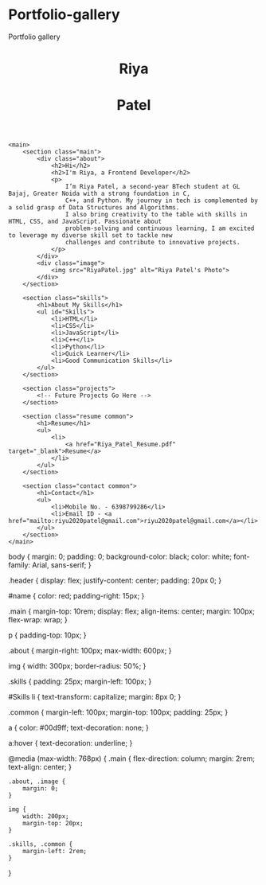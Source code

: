 # Portfolio-gallery
Portfolio gallery
<!DOCTYPE html>
<html lang="en">

<head>
    <meta charset="UTF-8">
    <meta name="viewport" content="width=device-width, initial-scale=1.0">
    <title>Riya Patel Portfolio</title>
    <link rel="stylesheet" href="style.css">
</head>

<body>
    <header class="header">
        <h1 id="name">Riya</h1>
        <h1>Patel</h1>
    </header>

    <main>
        <section class="main">
            <div class="about">
                <h2>Hi</h2>
                <h2>I'm Riya, a Frontend Developer</h2>
                <p>
                    I’m Riya Patel, a second-year BTech student at GL Bajaj, Greater Noida with a strong foundation in C,
                    C++, and Python. My journey in tech is complemented by a solid grasp of Data Structures and Algorithms.
                    I also bring creativity to the table with skills in HTML, CSS, and JavaScript. Passionate about
                    problem-solving and continuous learning, I am excited to leverage my diverse skill set to tackle new
                    challenges and contribute to innovative projects.
                </p>
            </div>
            <div class="image">
                <img src="RiyaPatel.jpg" alt="Riya Patel's Photo">
            </div>
        </section>

        <section class="skills">
            <h1>About My Skills</h1>
            <ul id="Skills">
                <li>HTML</li>
                <li>CSS</li>
                <li>JavaScript</li>
                <li>C++</li>
                <li>Python</li>
                <li>Quick Learner</li>
                <li>Good Communication Skills</li>
            </ul>
        </section>

        <section class="projects">
            <!-- Future Projects Go Here -->
        </section>

        <section class="resume common">
            <h1>Resume</h1>
            <ul>
                <li>
                    <a href="Riya_Patel_Resume.pdf" target="_blank">Resume</a>
                </li>
            </ul>
        </section>

        <section class="contact common">
            <h1>Contact</h1>
            <ul>
                <li>Mobile No. - 6398799286</li>
                <li>Email ID - <a href="mailto:riyu2020patel@gmail.com">riyu2020patel@gmail.com</a></li>
            </ul>
        </section>
    </main>
</body>

</html>
body {
    margin: 0;
    padding: 0;
    background-color: black;
    color: white;
    font-family: Arial, sans-serif;
}

.header {
    display: flex;
    justify-content: center;
    padding: 20px 0;
}

#name {
    color: red;
    padding-right: 15px;
}

.main {
    margin-top: 10rem;
    display: flex;
    align-items: center;
    margin: 100px;
    flex-wrap: wrap;
}

p {
    padding-top: 10px;
}

.about {
    margin-right: 100px;
    max-width: 600px;
}

img {
    width: 300px;
    border-radius: 50%;
}

.skills {
    padding: 25px;
    margin-left: 100px;
}

#Skills li {
    text-transform: capitalize;
    margin: 8px 0;
}

.common {
    margin-left: 100px;
    margin-top: 100px;
    padding: 25px;
}

a {
    color: #00d9ff;
    text-decoration: none;
}

a:hover {
    text-decoration: underline;
}

@media (max-width: 768px) {
    .main {
        flex-direction: column;
        margin: 2rem;
        text-align: center;
    }

    .about, .image {
        margin: 0;
    }

    img {
        width: 200px;
        margin-top: 20px;
    }

    .skills, .common {
        margin-left: 2rem;
    }
}
